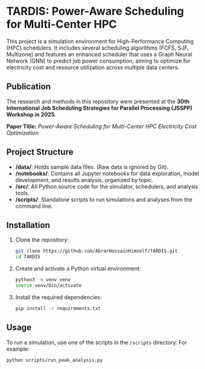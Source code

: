 # TARDIS: Power-Aware Scheduling for Multi-Center HPC

This project is a simulation environment for High-Performance Computing (HPC) schedulers. It includes several scheduling algorithms (FCFS, SJF, Multizone) and features an enhanced scheduler that uses a Graph Neural Network (GNN) to predict job power consumption, aiming to optimize for electricity cost and resource utilization across multiple data centers.

## Publication

The research and methods in this repository were presented at the **30th International Job Scheduling Strategies for Parallel Processing (JSSPP) Workshop in 2025**.

**Paper Title:** *Power-Aware Scheduling for Multi-Center HPC Electricity Cost Optimization*

## Project Structure

- **/data/**: Holds sample data files. (Raw data is ignored by Git).
- **/notebooks/**: Contains all Jupyter notebooks for data exploration, model development, and results analysis, organized by topic.
- **/src/**: All Python source code for the simulator, schedulers, and analysis tools.
- **/scripts/**: Standalone scripts to run simulations and analyses from the command line.

## Installation

1.  Clone the repository:
    ```bash
    git clone https://github.com/AbrarHossainHimself/TARDIS.git
    cd TARDIS
    ```
2.  Create and activate a Python virtual environment:
    ```bash
    python3 -m venv venv
    source venv/bin/activate
    ```
3.  Install the required dependencies:
    ```bash
    pip install -r requirements.txt
    ```

## Usage

To run a simulation, use one of the scripts in the `/scripts` directory. For example:
```bash
python scripts/run_peak_analysis.py 
